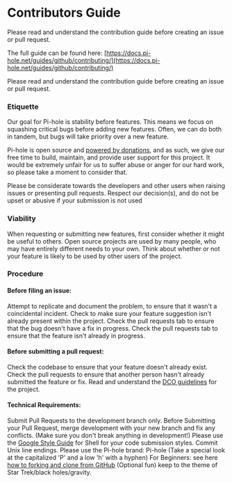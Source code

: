 # Contributors Guide

Please read and understand the contribution guide before creating an issue or pull request.

The full guide can be found here: [https://docs.pi-hole.net/guides/github/contributing/](https://docs.pi-hole.net/guides/github/contributing/)


Please read and understand the contribution guide before creating an issue or pull request.

<h3>Etiquette</h3>

  Our goal for Pi-hole is stability before features. This means we focus on squashing critical bugs before adding new features. Often, we can do both in tandem, but bugs will take priority over a new feature.
  
  Pi-hole is open source and [powered by donations](https://pi-hole.net/donate/), and as such, we give our free time to build, maintain, and provide user support for this project. It would be extremely unfair for us to suffer abuse or anger for our hard work, so please take a moment to consider that.
  
  Please be considerate towards the developers and other users when raising issues or presenting pull requests.
  Respect our decision(s), and do not be upset or abusive if your submission is not used

<h3>Viability</h3>

When requesting or submitting new features, first consider whether it might be useful to others. Open source projects are used by many people, who may have entirely different needs to your own. Think about whether or not your feature is likely to be used by other users of the project.

<h3>Procedure</h3>

 
 <h4>Before filing an issue:</h4>

  Attempt to replicate and document the problem, to ensure that it wasn't a coincidental incident.
  Check to make sure your feature suggestion isn't already present within the project.
  Check the pull requests tab to ensure that the bug doesn't have a fix in progress.
  Check the pull requests tab to ensure that the feature isn't already in progress.


<h4>Before submitting a pull request:</h4>

  Check the codebase to ensure that your feature doesn't already exist.
  Check the pull requests to ensure that another person hasn't already submitted the feature or fix.
  Read and understand the [DCO guidelines](https://docs.pi-hole.net/guides/github/dco/) for the project.


<h4>Technical Requirements:</h4>

  Submit Pull Requests to the development branch only.
  Before Submitting your Pull Request, merge development with your new branch and fix any conflicts. (Make sure you don't break anything in development!)
  Please use the [Google Style Guide](https://google.github.io/styleguide/shellguide.html) for Shell for your code submission styles.
  Commit Unix line endings.
  Please use the Pi-hole brand: Pi-hole (Take a special look at the capitalized 'P' and a low 'h' with a hyphen)
  For Beginners: see here [how to forking and clone from GitHub](https://docs.pi-hole.net/guides/github/how-to-fork-rebase/)
  (Optional fun) keep to the theme of Star Trek/black holes/gravity.

